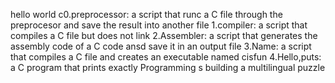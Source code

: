 hello world c0.preprocessor:
a script that runc a C file through the preprocesor and save the result into another file
1.compiler:
a script that compiles a C file but does not link
2.Assembler:
a script that generates the assembly code of a C code ansd save it in an output file
3.Name:
a script that compiles a C file and creates an executable named cisfun
4.Hello,puts:
a C program that prints exactly Programming s building a multilingual puzzle
